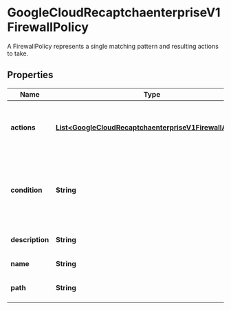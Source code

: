 

# GoogleCloudRecaptchaenterpriseV1FirewallPolicy

A FirewallPolicy represents a single matching pattern and resulting actions to take.

## Properties

| Name | Type | Description | Notes |
|------------ | ------------- | ------------- | -------------|
|**actions** | [**List&lt;GoogleCloudRecaptchaenterpriseV1FirewallAction&gt;**](GoogleCloudRecaptchaenterpriseV1FirewallAction.md) | The actions that the caller should take regarding user access. There should be at most one terminal action. A terminal action is any action that forces a response, such as AllowAction, BlockAction or SubstituteAction. Zero or more non-terminal actions such as SetHeader might be specified. A single policy can contain up to 16 actions. |  [optional] |
|**condition** | **String** | A CEL (Common Expression Language) conditional expression that specifies if this policy applies to an incoming user request. If this condition evaluates to true and the requested path matched the path pattern, the associated actions should be executed by the caller. The condition string is checked for CEL syntax correctness on creation. For more information, see the [CEL spec](https://github.com/google/cel-spec) and its [language definition](https://github.com/google/cel-spec/blob/master/doc/langdef.md). A condition has a max length of 500 characters. |  [optional] |
|**description** | **String** | A description of what this policy aims to achieve, for convenience purposes. The description can at most include 256 UTF-8 characters. |  [optional] |
|**name** | **String** | The resource name for the FirewallPolicy in the format \&quot;projects/{project}/firewallpolicies/{firewallpolicy}\&quot;. |  [optional] |
|**path** | **String** | The path for which this policy applies, specified as a glob pattern. For more information on glob, see the [manual page](https://man7.org/linux/man-pages/man7/glob.7.html). A path has a max length of 200 characters. |  [optional] |



